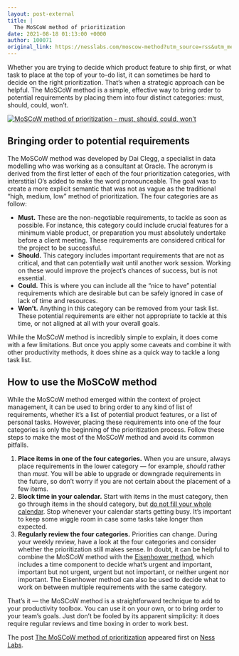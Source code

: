 ```yaml
---
layout: post-external
title: |
  The MoSCoW method of prioritization
date: 2021-08-18 01:13:00 +0000
author: 100071
original_link: https://nesslabs.com/moscow-method?utm_source=rss&utm_medium=rss&utm_campaign=moscow-method
---
```


Whether you are trying to decide which product feature to ship first, or what task to place at the top of your to-do list, it can sometimes be hard to decide on the right prioritization. That’s when a strategic approach can be helpful. The MoSCoW method is a simple, effective way to bring order to potential requirements by placing them into four distinct categories: must, should, could, won’t.

[![MoSCoW method of prioritization - must, should, could, won't](https://nesslabs.com/wp-content/uploads/2021/08/moscow-method-banner.png)](https://nesslabs.com/wp-content/uploads/2021/08/moscow-method-banner.png)

## Bringing order to potential requirements

The MoSCoW method was developed by Dai Clegg, a specialist in data modelling who was working as a consultant at Oracle. The acronym is derived from the first letter of each of the four prioritization categories, with interstitial O’s added to make the word pronounceable. The goal was to create a more explicit semantic that was not as vague as the traditional “high, medium, low” method of prioritization. The four categories are as follow:

- **Must.** These are the non-negotiable requirements, to tackle as soon as possible. For instance, this category could include crucial features for a minimum viable product, or preparation you must absolutely undertake before a client meeting. These requirements are considered critical for the project to be successful.
- **Should.** This category includes important requirements that are not as critical, and that can potentially wait until another work session. Working on these would improve the project’s chances of success, but is not essential.
- **Could.** This is where you can include all the “nice to have” potential requirements which are desirable but can be safely ignored in case of lack of time and resources.
- **Won’t.** Anything in this category can be removed from your task list. These potential requirements are either not appropriate to tackle at this time, or not aligned at all with your overall goals.

While the MoSCoW method is incredibly simple to explain, it does come with a few limitations. But once you apply some caveats and combine it with other productivity methods, it does shine as a quick way to tackle a long task list.

## How to use the MoSCoW method

While the MoSCoW method emerged within the context of project management, it can be used to bring order to any kind of list of requirements, whether it’s a list of potential product features, or a list of personal tasks. However, placing these requirements into one of the four categories is only the beginning of the prioritization process. Follow these steps to make the most of the MoSCoW method and avoid its common pitfalls.

1. **Place items in one of the four categories.** When you are unsure, always place requirements in the lower category — for example, _should_ rather than _must_. You will be able to upgrade or downgrade requirements in the future, so don’t worry if you are not certain about the placement of a few items.
2. **Block time in your calendar.** Start with items in the must category, then go through items in the should category, but [do not fill your whole calendar](https://nesslabs.com/time-management). Stop whenever your calendar starts getting busy. It’s important to keep some wiggle room in case some tasks take longer than expected.
3. **Regularly review the four categories.** Priorities can change. During your weekly review, have a look at the four categories and consider whether the prioritization still makes sense. In doubt, it can be helpful to combine the MoSCoW method with the [Eisenhower method](https://nesslabs.com/eisenhower-matrix), which includes a time component to decide what’s urgent and important, important but not urgent, urgent but not important, or neither urgent nor important. The Eisenhower method can also be used to decide what to work on between multiple requirements with the same category.

That’s it — the MoSCoW method is a straightforward technique to add to your productivity toolbox. You can use it on your own, or to bring order to your team’s goals. Just don’t be fooled by its apparent simplicity: it does require regular reviews and time boxing in order to work best.

The post [The MoSCoW method of prioritization](https://nesslabs.com/moscow-method) appeared first on [Ness Labs](https://nesslabs.com).
